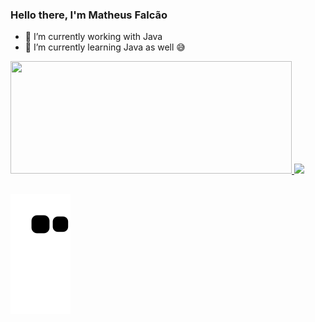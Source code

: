 ### Hello there, I'm Matheus Falcão

- 🔭 I’m currently working with Java
- 🌱 I’m currently learning Java as well 😅

<div display="flex">
  <a href="https://github.com/Ezxykdriv">
  <img height="180em" width="450em" src="https://github-readme-stats.vercel.app/api?username=Ezxykdriv&show_icons=true&theme=react&include_all_commits=true&count_private=true"/>
  <img height="180em" src="https://github-readme-stats.vercel.app/api/top-langs/?username=Ezxykdriv&layout=compact&langs_count=7&theme=react"/>
</div>

  ##

<div> 

  ![Snake animation](https://github.com/rafaballerini/rafaballerini/blob/output/github-contribution-grid-snake.svg)

</div>
